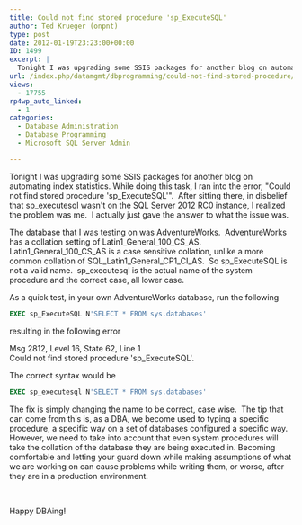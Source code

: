 ```yaml
---
title: Could not find stored procedure 'sp_ExecuteSQL'
author: Ted Krueger (onpnt)
type: post
date: 2012-01-19T23:23:00+00:00
ID: 1499
excerpt: |
  Tonight I was upgrading some SSIS packages for another blog on automating index statistics. While doing this task, I ran into the error, "Could not find stored procedure 'sp_ExecuteSQL'".  After sitting there, in disbelief that sp_executesql wasn't on t&hellip;
url: /index.php/datamgmt/dbprogramming/could-not-find-stored-procedure/
views:
  - 17755
rp4wp_auto_linked:
  - 1
categories:
  - Database Administration
  - Database Programming
  - Microsoft SQL Server Admin

---
```

Tonight I was upgrading some SSIS packages for another blog on automating index statistics. While doing this task, I ran into the error, "Could not find stored procedure 'sp\_ExecuteSQL'".  After sitting there, in disbelief that sp\_executesql wasn't on the SQL Server 2012 RC0 instance, I realized the problem was me.  I actually just gave the answer to what the issue was.

The database that I was testing on was AdventureWorks.  AdventureWorks has a collation setting of Latin1\_General\_100\_CS\_AS.  Latin1\_General\_100\_CS\_AS is a case sensitive collation, unlike a more common collation of SQL\_Latin1\_General\_CP1\_CI\_AS.  So sp\_ExecuteSQL is not a valid name.  sp_executesql is the actual name of the system procedure and the correct case, all lower case.

As a quick test, in your own AdventureWorks database, run the following

```sql
EXEC sp_ExecuteSQL N'SELECT * FROM sys.databases'
```


resulting in the following error

<span class="MT_red">Msg 2812, Level 16, State 62, Line 1<br /> Could not find stored procedure 'sp_ExecuteSQL'</span>.

The correct syntax would be

```sql
EXEC sp_executesql N'SELECT * FROM sys.databases'
```


The fix is simply changing the name to be correct, case wise.  The tip that can come from this is, as a DBA, we become used to typing a specific procedure, a specific way on a set of databases configured a specific way. However, we need to take into account that even system procedures will take the collation of the database they are being executed in. Becoming comfortable and letting your guard down while making assumptions of what we are working on can cause problems while writing them, or worse, after they are in a production environment.

 

Happy DBAing!